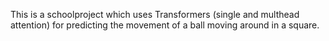 This is a schoolproject which uses Transformers (single and multhead attention) for predicting the movement of a ball moving around in a square. 
